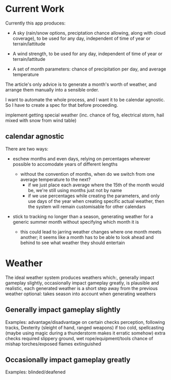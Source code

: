 # Current Work

Currently this app produces:
* A sky (rain/snow options, preciptation chance allowing, along with cloud coverage), to be used for any day, independent of time of year or terrain/lattitude

* A wind strength, to be used for any day, independent of time of year or terrain/lattitude

* A set of month parameters: chance of precipitation per day, and average temperature


The article's only advice is to generate a month's worth of weather, and arrange them manually into a sensible order.

I want to automate the whole process, and I want it to be calendar agnostic. So I have to create a spec for that before proceeding.



implement getting special weather (inc. chance of fog, electrical storm, hail mixed with
snow from wind table)

## calendar agnostic

There are two ways:
* eschew months and even days, relying on percentages wherever possible to accomodate years of different lengths
	- without the convention of months, when do we switch from one average temperature to the next?
		- if we just place each average where the 15th of the month would be, we're still using months just not by name
		- if we use percentages while creating the parameters, and only use days of the year when creating specific actual weather, then the system will remain customisable for other calendars

* stick to tracking no longer than a season, generating weather for a generic summer month without specifying which month it is
	- this could lead to jarring weather changes where one month meets another; it seems like a month has to be able to look ahead and behind to see what weather they should entertain

# Weather

The ideal weather system produces weathers which:, generally impact gameplay
slightly, occasionally impact gameplay greatly, is plausible and realistic, each
generated weather is a short step away from the previous weather optional: takes
season into account when generating weathers

## Generally impact gameplay slightly

Examples: advantage/disadvantage on certain checks perception, following tracks,
Dexterity (sleight of hand, ranged weapons) if too cold, spellcasting (maybe
using magic during a thunderstorm makes it erratic somehow) extra checks
required slippery ground, wet rope/equipment/tools chance of mishap
torches/exposed flames extinguished

## Occasionally impact gameplay greatly

Examples: blinded/deafened
